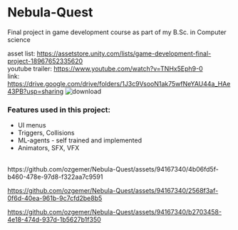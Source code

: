 # Nebula-Quest
Final project in game development course as part of my B.Sc. in Computer science

asset list: https://assetstore.unity.com/lists/game-development-final-project-18967652335620
<br/>
youtube trailer: https://www.youtube.com/watch?v=TNHx5Eph9-0
<br/>
link: https://drive.google.com/drive/folders/1J3c9VsooN1ak75wfNeYAU44a_HAe43PB?usp=sharing
![download](https://github.com/ozgemer/Nebula-Quest/assets/94167340/ae87b6cb-a270-486c-bc8e-a87b11b1264a)
<h3>Features used in this project:</h3>
<ul>
  <li>UI menus</li>
  <li>Triggers, Collisions</li>
  <li>ML-agents - self trained and implemented</li>
  <li>Animators, SFX, VFX</li>
</ul>
<br/>
https://github.com/ozgemer/Nebula-Quest/assets/94167340/4b06fd5f-b460-478e-97d8-f322aa7c9591

https://github.com/ozgemer/Nebula-Quest/assets/94167340/2568f3af-0f6d-40ea-961b-9c7cfd2be8b5

https://github.com/ozgemer/Nebula-Quest/assets/94167340/b2703458-4e18-474d-937d-1b5627b1f350
